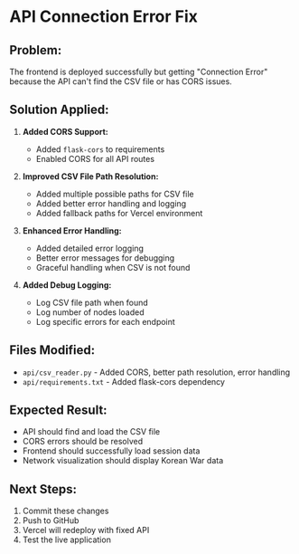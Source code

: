 # API Connection Error Fix

## Problem:
The frontend is deployed successfully but getting "Connection Error" because the API can't find the CSV file or has CORS issues.

## Solution Applied:

1. **Added CORS Support:**
   - Added `flask-cors` to requirements
   - Enabled CORS for all API routes

2. **Improved CSV File Path Resolution:**
   - Added multiple possible paths for CSV file
   - Added better error handling and logging
   - Added fallback paths for Vercel environment

3. **Enhanced Error Handling:**
   - Added detailed error logging
   - Better error messages for debugging
   - Graceful handling when CSV is not found

4. **Added Debug Logging:**
   - Log CSV file path when found
   - Log number of nodes loaded
   - Log specific errors for each endpoint

## Files Modified:
- `api/csv_reader.py` - Added CORS, better path resolution, error handling
- `api/requirements.txt` - Added flask-cors dependency

## Expected Result:
- API should find and load the CSV file
- CORS errors should be resolved
- Frontend should successfully load session data
- Network visualization should display Korean War data

## Next Steps:
1. Commit these changes
2. Push to GitHub
3. Vercel will redeploy with fixed API
4. Test the live application 